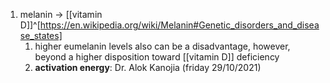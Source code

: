 1. melanin → [[vitamin D]]^[https://en.wikipedia.org/wiki/Melanin#Genetic_disorders_and_disease_states]
	1. higher eumelanin levels also can be a disadvantage, however, beyond a higher disposition toward [[vitamin D]] deficiency
	2. **activation energy**: Dr. Alok Kanojia (friday 29/10/2021)